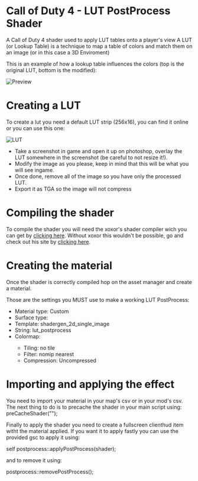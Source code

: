 # Call of Duty 4 - LUT PostProcess Shader

A Call of Duty 4 shader used to apply LUT tables onto a player's view
A LUT (or Lookup Table) is a technique to map a table of colors and match them on an image (or in this case a 3D Enviroment)

This is an example of how a lookup table influences the colors (top is the original LUT, bottom is the modified):

![Preview](https://i.imgur.com/xIzuJDT.jpeg)

# Creating a LUT

To create a lut you need a default LUT strip (256x16), you can find it online or you can use this one:

![LUT](https://i.imgur.com/irhbUGC.png)

- Take a screenshot in game and open it up on photoshop, overlay the LUT somewhere in the screenshot (be careful to not resize it!).
- Modify the image as you please, keep in mind that this will be what you will see ingame.
- Once done, remove all of the image so you have only the processed LUT.
- Export it as TGA so the image will not compress

# Compiling the shader

To compile the shader you will need the xoxor's shader compiler wich you can get by [clicking here](https://xoxor4d.github.io/projects/cod4-compileTools/).
Without xoxor this wouldn't be possible, go and check out his site by [clicking here](https://xoxor4d.github.io).

# Creating the material

Once the shader is correctly compiled hop on the asset manager and create a material.

Those are the settings you MUST use to make a working LUT PostProcess:

- Material type: Custom
- Surface type: <none>
- Template: shadergen_2d_single_image
- String: lut_postprocess
- Colormap: <Pick your TGA here>
  - Tiling: no tile
  - Filter: nomip nearest
  - Compression: Uncompressed

# Importing and applying the effect

You need to import your material in your map's csv or in your mod's csv.
The next thing to do is to precache the shader in your main script using: preCacheShader("<material name>");

Finally to apply the shader you need to create a fullscreen clienthud item witht the material applied.
If you want it to apply fastly you can use the provided gsc to apply it using:

self postprocess::applyPostProcess(shader);

and to remove it using:

postprocess::removePostProcess();
